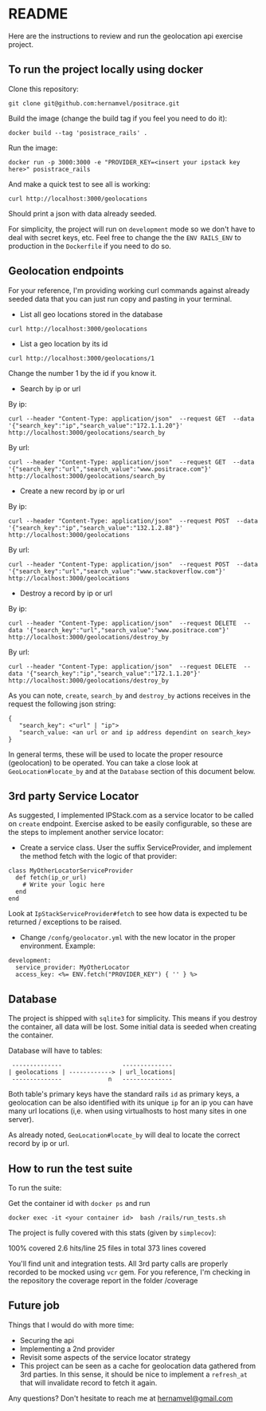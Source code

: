 # README

Here are the instructions to review and run the geolocation api exercise project.

## To run the project locally using docker

Clone this repository:

`git clone git@github.com:hernamvel/positrace.git`

Build the image (change the build tag if you feel you need to do it):

`docker build --tag 'posistrace_rails' .`

Run the image:

`docker run -p 3000:3000 -e "PROVIDER_KEY=<insert your ipstack key here>" posistrace_rails`

And make a quick test to see all is working:

`curl http://localhost:3000/geolocations`

Should print a json with data already seeded.

For simplicity, the project will run on `development` mode so we
don't have to deal with secret keys, etc. Feel free to change the
the `ENV RAILS_ENV` to production in the `Dockerfile` if you need to
do so.

## Geolocation endpoints

For your reference, I'm providing working curl commands against already
seeded data that you can just run copy and pasting in your terminal.

- List all geo locations stored in the database

`curl http://localhost:3000/geolocations`

- List a geo location by its id

`curl http://localhost:3000/geolocations/1`

Change the number 1 by the id if you know it.

- Search by ip or url

By ip:

`curl --header "Content-Type: application/json"  --request GET  --data '{"search_key":"ip","search_value":"172.1.1.20"}' http://localhost:3000/geolocations/search_by`

By url:

`curl --header "Content-Type: application/json"  --request GET  --data '{"search_key":"url","search_value":"www.positrace.com"}' http://localhost:3000/geolocations/search_by`

- Create a new record by ip or url

By ip:

`curl --header "Content-Type: application/json"  --request POST  --data '{"search_key":"ip","search_value":"132.1.2.88"}' http://localhost:3000/geolocations`

By url:

`curl --header "Content-Type: application/json"  --request POST  --data '{"search_key":"url","search_value":"www.stackoverflow.com"}' http://localhost:3000/geolocations`

- Destroy a record by ip or url

By ip:

`curl --header "Content-Type: application/json"  --request DELETE  --data '{"search_key":"url","search_value":"www.positrace.com"}' http://localhost:3000/geolocations/destroy_by`

By url:

`curl --header "Content-Type: application/json"  --request DELETE  --data '{"search_key":"ip","search_value":"172.1.1.20"}' http://localhost:3000/geolocations/destroy_by`

As you can note, `create`, `search_by` and `destroy_by` actions receives in the request the following json string:

```
{
   "search_key": <"url" | "ip">
   "search_value: <an url or and ip address dependint on search_key>
} 
```

In general terms, these will be used to locate the proper resource (geolocation) to be operated.
You can take a close look at `GeoLocation#locate_by` and at the
`Database` section of this document below.

## 3rd party Service Locator

As suggested, I implemented IPStack.com as a service locator to be called on `create`
endpoint. Exercise asked to be easily configurable, so these are the steps to implement 
another service locator:

- Create a service class. User the suffix ServiceProvider, and implement the method
fetch with the logic of that provider:

```
class MyOtherLocatorServiceProvider
  def fetch(ip_or_url)
    # Write your logic here
  end  
end
```

Look at `IpStackServiceProvider#fetch` to see how data
is expected tu be returned / exceptions to be raised.

- Change `/confg/geolocator.yml` with the new locator in
the proper environment.  Example:

```
development:
  service_provider: MyOtherLocator
  access_key: <%= ENV.fetch("PROVIDER_KEY") { '' } %>
```

## Database

The project is shipped with `sqlite3` for simplicity. This means
if you destroy the container, all data will be lost. Some initial
data is seeded when creating the container.

Database will have to tables:

```
 --------------                 --------------
| geolocations | ------------> | url_locations|
 --------------             n   --------------
```

Both table's primary keys have the standard rails `id` as primary keys,
a geolocation can be also identified with its unique `ip` for an ip you
can have many url locations (i,e. when using virtualhosts to host many sites
in one server).

As already noted, `GeoLocation#locate_by` will deal to locate the correct
record by ip or url.

## How to run the test suite

To run the suite:

Get the container id with `docker ps` and run

`docker exec -it <your container id>  bash /rails/run_tests.sh`

The project is fully covered with this stats (given by `simplecov`):

100% covered
2.6 hits/line
25 files in total
373 lines covered

You'll find unit and integration tests. All 3rd party calls are properly
recorded to be mocked using `vcr` gem. For you reference, I'm checking in
the repository the coverage report in the folder /coverage

## Future job

Things that I would do with more time:

- Securing the api
- Implementing a 2nd provider
- Revisit some aspects of the service locator strategy
- This project can be seen as a cache for geolocation data gathered from 3rd parties.
In this sense, it should be nice to implement a `refresh_at` that will invalidate record
to fetch it again.

Any questions?  Don't hesitate to reach me at hernamvel@gmail.com

